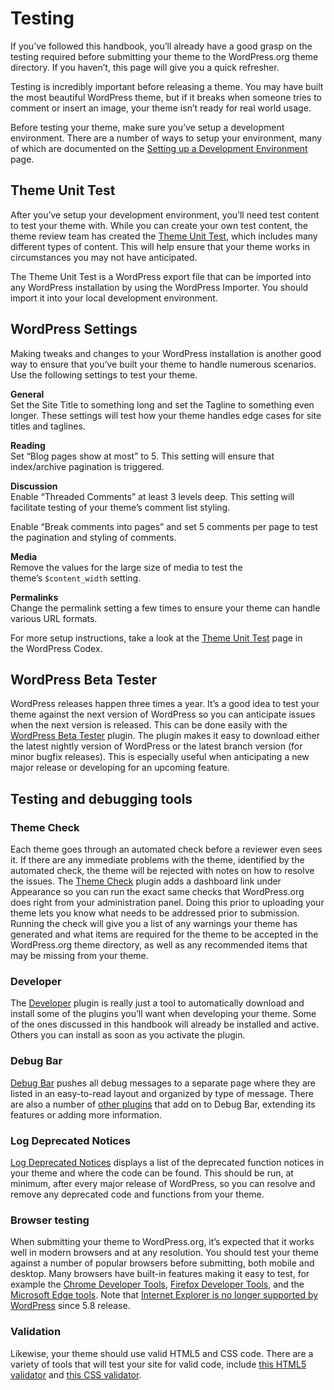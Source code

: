 # Testing

If you’ve followed this handbook, you’ll already have a good grasp on the testing required before submitting your theme to the WordPress.org theme directory. If you haven’t, this page will give you a quick refresher.

Testing is incredibly important before releasing a theme. You may have built the most beautiful WordPress theme, but if it breaks when someone tries to comment or insert an image, your theme isn’t ready for real world usage.

Before testing your theme, make sure you’ve setup a development environment. There are a number of ways to setup your environment, many of which are documented on the [Setting up a Development Environment](https://developer.wordpress.org/themes/getting-started/setting-up-a-development-environment/) page.

## Theme Unit Test

After you’ve setup your development environment, you’ll need test content to test your theme with. While you can create your own test content, the theme review team has created the [Theme Unit Test](https://codex.wordpress.org/Theme_Unit_Test), which includes many different types of content. This will help ensure that your theme works in circumstances you may not have anticipated.

The Theme Unit Test is a WordPress export file that can be imported into any WordPress installation by using the WordPress Importer. You should import it into your local development environment.

## WordPress Settings

Making tweaks and changes to your WordPress installation is another good way to ensure that you’ve built your theme to handle numerous scenarios. Use the following settings to test your theme.

**General**  
Set the Site Title to something long and set the Tagline to something even longer. These settings will test how your theme handles edge cases for site titles and taglines.

**Reading**  
Set “Blog pages show at most” to 5. This setting will ensure that index/archive pagination is triggered.

**Discussion**  
Enable “Threaded Comments” at least 3 levels deep. This setting will facilitate testing of your theme’s comment list styling.

Enable “Break comments into pages” and set 5 comments per page to test the pagination and styling of comments.

**Media**  
Remove the values for the large size of media to test the theme’s `$content_width` setting.

**Permalinks**  
Change the permalink setting a few times to ensure your theme can handle various URL formats.

For more setup instructions, take a look at the [Theme Unit Test](https://codex.wordpress.org/Theme_Unit_Test#Setup) page in the WordPress Codex.

## WordPress Beta Tester

WordPress releases happen three times a year. It’s a good idea to test your theme against the next version of WordPress so you can anticipate issues when the next version is released. This can be done easily with the [WordPress Beta Tester](https://wordpress.org/plugins/wordpress-beta-tester/) plugin. The plugin makes it easy to download either the latest nightly version of WordPress or the latest branch version (for minor bugfix releases). This is especially useful when anticipating a new major release or developing for an upcoming feature.

## Testing and debugging tools

### Theme Check

Each theme goes through an automated check before a reviewer even sees it. If there are any immediate problems with the theme, identified by the automated check, the theme will be rejected with notes on how to resolve the issues. The [Theme Check](https://wordpress.org/plugins/theme-check/) plugin adds a dashboard link under Appearance so you can run the exact same checks that WordPress.org does right from your administration panel. Doing this prior to uploading your theme lets you know what needs to be addressed prior to submission. Running the check will give you a list of any warnings your theme has generated and what items are required for the theme to be accepted in the WordPress.org theme directory, as well as any recommended items that may be missing from your theme.

### Developer

The [Developer](https://wordpress.org/plugins/developer/) plugin is really just a tool to automatically download and install some of the plugins you’ll want when developing your theme. Some of the ones discussed in this handbook will already be installed and active. Others you can install as soon as you activate the plugin.

### Debug Bar

[Debug Bar](https://wordpress.org/plugins/debug-bar/) pushes all debug messages to a separate page where they are listed in an easy-to-read layout and organized by type of message. There are also a number of [other plugins](https://wordpress.org/plugins/search.php?q=debug+bar) that add on to Debug Bar, extending its features or adding more information.

### Log Deprecated Notices

[Log Deprecated Notices](https://wordpress.org/plugins/log-deprecated-notices/) displays a list of the deprecated function notices in your theme and where the code can be found. This should be run, at minimum, after every major release of WordPress, so you can resolve and remove any deprecated code and functions from your theme.

### Browser testing

When submitting your theme to WordPress.org, it’s expected that it works well in modern browsers and at any resolution. You should test your theme against a number of popular browsers before submitting, both mobile and desktop. Many browsers have built-in features making it easy to test, for example the [Chrome Developer Tools](https://developer.chrome.com/devtools), [Firefox Developer Tools](https://developer.mozilla.org/en-US/docs/Tools), and the [Microsoft Edge tools](http://dev.modern.ie). Note that [Internet Explorer is no longer supported by WordPress](https://make.wordpress.org/core/2021/04/22/ie-11-support-phase-out-plan/) since 5.8 release.

### Validation

Likewise, your theme should use valid HTML5 and CSS code. There are a variety of tools that will test your site for valid code, include [this HTML5 validator](http://html5.validator.nu/) and [this CSS validator](http://jigsaw.w3.org/css-validator/).